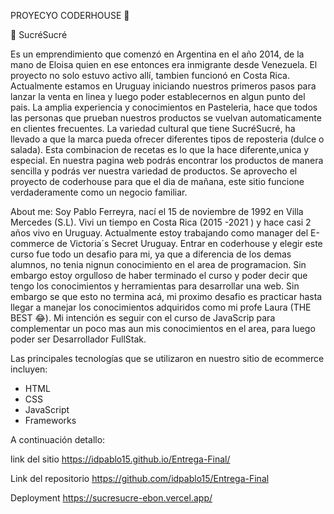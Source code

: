 PROYECYO CODERHOUSE 🚀

🧁 SucréSucré 

Es un emprendimiento que comenzó en Argentina en el año 2014, de la mano de Eloisa quien en ese entonces era inmigrante desde Venezuela. El proyecto no solo estuvo activo allí, tambien funcionó en Costa Rica. Actualmente estamos en Uruguay iniciando nuestros primeros pasos para lanzar la venta en linea y luego poder establecernos en algun punto del pais.
La amplia experiencia y conocimientos en Pasteleria, hace que todos las personas que prueban nuestros productos se vuelvan automaticamente en clientes frecuentes. 
La variedad cultural que tiene SucréSucré, ha llevado a que la marca pueda ofrecer diferentes tipos de reposteria (dulce o salada). Esta combinacion de recetas es lo que la hace diferente,unica y especial.
En nuestra pagina web podrás encontrar los productos de manera sencilla y podrás ver nuestra variedad de productos.
Se aprovecho el proyecto de coderhouse para que el dia de mañana, este sitio funcione verdaderamente como un negocio familiar.

About me:
Soy Pablo Ferreyra, nací el 15 de noviembre de 1992 en Villa Mercedes (S.L). Vivi un tiempo en Costa Rica (2015 -2021 ) y hace casi 2 años vivo en Uruguay. Actualmente estoy trabajando como manager del E-commerce de Victoria´s Secret Uruguay. 
Entrar en coderhouse y elegir este curso fue todo un desafio para mi, ya que a diferencia de los demas alumnos, no tenia nignun conocimiento en el area de programacion. Sin embargo estoy orgulloso de haber terminado el curso y poder decir que tengo los conocimientos y herramientas para desarrollar una web. Sin embargo se que esto no termina acá, mi proximo desafio es practicar hasta llegar a manejar los conocimientos adquiridos como mi profe Laura (THE BEST 😂). 
Mi intención es seguir con el curso de JavaScrip para complementar un poco mas aun mis conocimientos en el area, para luego poder ser Desarrollador FullStak. 


Las principales tecnologías que se utilizaron en nuestro sitio de ecommerce incluyen: 

- HTML
- CSS 
- JavaScript 
- Frameworks


A continuación detallo:

link del sitio   https://idpablo15.github.io/Entrega-Final/

Link del repositorio   https://github.com/idpablo15/Entrega-Final

Deployment  https://sucresucre-ebon.vercel.app/


